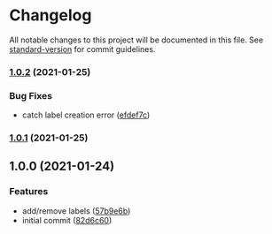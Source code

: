 # Changelog

All notable changes to this project will be documented in this file. See [standard-version](https://github.com/conventional-changelog/standard-version) for commit guidelines.

### [1.0.2](https://github.com/amblerhq/gh-actions-pr-reviewstatus-labeler/compare/v1.0.1...v1.0.2) (2021-01-25)


### Bug Fixes

* catch label creation error ([efdef7c](https://github.com/amblerhq/gh-actions-pr-reviewstatus-labeler/commit/efdef7c52d02feca65520af6a0fdce62c40304e3))

### [1.0.1](https://github.com/amblerhq/gh-actions-pr-reviewstatus-labeler/compare/v1.0.0...v1.0.1) (2021-01-25)

## 1.0.0 (2021-01-24)


### Features

* add/remove labels ([57b9e6b](https://github.com/amblerhq/gh-actions-pr-reviewstatus-labeler/commit/57b9e6bcce5a715adcf3fb3b42b4874585f38143))
* initial commit ([82d6c60](https://github.com/amblerhq/gh-actions-pr-reviewstatus-labeler/commit/82d6c600a1dd5d36e3efe58f3a39d1947c976597))
